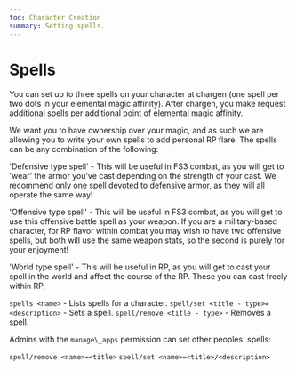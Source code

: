 ```yaml
---
toc: Character Creation
summary: Setting spells.
---
```


# Spells

You can set up to three spells on your character at chargen (one spell per two dots in your elemental magic affinity). After chargen, you make request additional spells per additional point of elemental magic affinity. 

We want you to have ownership over your magic, and as such we are allowing you to write your own spells to add personal RP flare. The spells can be any combination of the following:

'Defensive type spell' - This will be useful in FS3 combat, as you will get to 'wear' the armor you've cast depending on the strength of your cast. We recommend only one spell devoted to defensive armor, as they will all operate the same way!

'Offensive type spell' - This will be useful in FS3 combat, as you will get to use this offensive battle spell as your weapon. If you are a military-based character, for RP flavor within combat you may wish to have two offensive spells, but both will use the same weapon stats, so the second is purely for your enjoyment!

'World type spell' - This will be useful in RP, as you will get to cast your spell in the world and affect the course of the RP. These you can cast freely within RP.

`spells <name>` - Lists spells for a character.
`spell/set <title - type>=<description>` - Sets a spell.
`spell/remove <title - type>` - Removes a spell.

Admins with the `manage\_apps` permission can set other peoples' spells:

`spell/remove <name>=<title>`
`spell/set <name>=<title>/<description>`